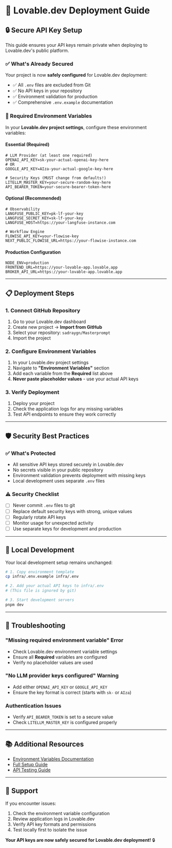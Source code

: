 # 🚀 Lovable.dev Deployment Guide

## 🔒 Secure API Key Setup

This guide ensures your API keys remain private when deploying to Lovable.dev's public platform.

### ✅ What's Already Secured

Your project is now **safely configured** for Lovable.dev deployment:

- ✅ All `.env` files are excluded from Git
- ✅ No API keys in your repository 
- ✅ Environment validation for production
- ✅ Comprehensive `.env.example` documentation

### 🔑 Required Environment Variables

In your **Lovable.dev project settings**, configure these environment variables:

#### **Essential (Required)**
```env
# LLM Provider (at least one required)
OPENAI_API_KEY=sk-your-actual-openai-key-here
# OR
GOOGLE_API_KEY=AIza-your-actual-google-key-here

# Security Keys (MUST change from defaults!)
LITELLM_MASTER_KEY=your-secure-random-key-here
API_BEARER_TOKEN=your-secure-bearer-token-here
```

#### **Optional (Recommended)**
```env
# Observability
LANGFUSE_PUBLIC_KEY=pk-lf-your-key
LANGFUSE_SECRET_KEY=sk-lf-your-key
LANGFUSE_HOST=https://your-langfuse-instance.com

# Workflow Engine
FLOWISE_API_KEY=your-flowise-key
NEXT_PUBLIC_FLOWISE_URL=https://your-flowise-instance.com
```

#### **Production Configuration**
```env
NODE_ENV=production
FRONTEND_URL=https://your-lovable-app.lovable.app
BROKER_API_URL=https://your-lovable-app.lovable.app
```

---

## 📋 Deployment Steps

### 1. **Connect GitHub Repository**
1. Go to your Lovable.dev dashboard
2. Create new project → **Import from GitHub**
3. Select your repository: `sadraygn/Masterprompt`
4. Import the project

### 2. **Configure Environment Variables**
1. In your Lovable.dev project settings
2. Navigate to **"Environment Variables"** section
3. Add each variable from the **Required** list above
4. **Never paste placeholder values** - use your actual API keys

### 3. **Verify Deployment**
1. Deploy your project
2. Check the application logs for any missing variables
3. Test API endpoints to ensure they work correctly

---

## 🛡️ Security Best Practices

### ✅ **What's Protected**
- All sensitive API keys stored securely in Lovable.dev
- No secrets visible in your public repository
- Environment validation prevents deployment with missing keys
- Local development uses separate `.env` files

### ⚠️ **Security Checklist**
- [ ] Never commit `.env` files to git
- [ ] Replace default security keys with strong, unique values
- [ ] Regularly rotate API keys
- [ ] Monitor usage for unexpected activity
- [ ] Use separate keys for development and production

---

## 🔧 Local Development

Your local development setup remains unchanged:

```bash
# 1. Copy environment template
cp infra/.env.example infra/.env

# 2. Add your actual API keys to infra/.env
# (This file is ignored by git)

# 3. Start development servers
pnpm dev
```

---

## 🚨 Troubleshooting

### **"Missing required environment variable" Error**
- Check Lovable.dev environment variable settings
- Ensure all **Required** variables are configured
- Verify no placeholder values are used

### **"No LLM provider keys configured" Warning**
- Add either `OPENAI_API_KEY` or `GOOGLE_API_KEY`
- Ensure the key format is correct (starts with `sk-` or `AIza`)

### **Authentication Issues**
- Verify `API_BEARER_TOKEN` is set to a secure value
- Check `LITELLM_MASTER_KEY` is configured properly

---

## 📚 Additional Resources

- [Environment Variables Documentation](./infra/.env.example)
- [Full Setup Guide](./Instruction2.md)
- [API Testing Guide](./phase1_test.md)

---

## 🤝 Support

If you encounter issues:
1. Check the environment variable configuration
2. Review application logs in Lovable.dev
3. Verify API key formats and permissions
4. Test locally first to isolate the issue

**Your API keys are now safely secured for Lovable.dev deployment!** 🔒